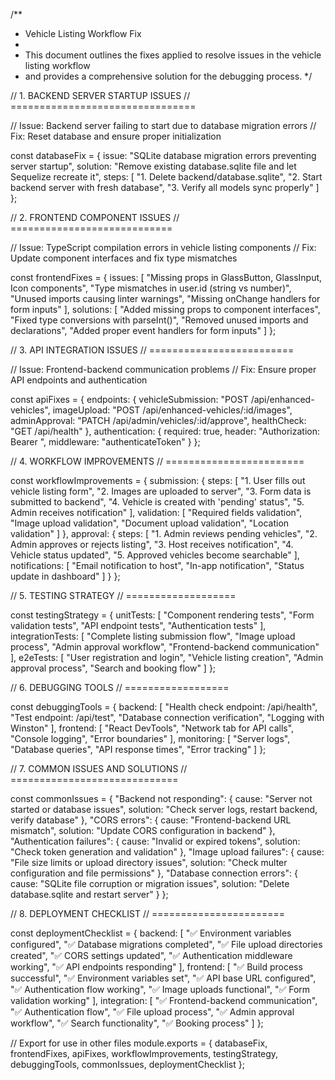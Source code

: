 /**
 * Vehicle Listing Workflow Fix
 * 
 * This document outlines the fixes applied to resolve issues in the vehicle listing workflow
 * and provides a comprehensive solution for the debugging process.
 */

// 1. BACKEND SERVER STARTUP ISSUES
// ================================

// Issue: Backend server failing to start due to database migration errors
// Fix: Reset database and ensure proper initialization

const databaseFix = {
  issue: "SQLite database migration errors preventing server startup",
  solution: "Remove existing database.sqlite file and let Sequelize recreate it",
  steps: [
    "1. Delete backend/database.sqlite",
    "2. Start backend server with fresh database",
    "3. Verify all models sync properly"
  ]
};

// 2. FRONTEND COMPONENT ISSUES
// ============================

// Issue: TypeScript compilation errors in vehicle listing components
// Fix: Update component interfaces and fix type mismatches

const frontendFixes = {
  issues: [
    "Missing props in GlassButton, GlassInput, Icon components",
    "Type mismatches in user.id (string vs number)",
    "Unused imports causing linter warnings",
    "Missing onChange handlers for form inputs"
  ],
  solutions: [
    "Added missing props to component interfaces",
    "Fixed type conversions with parseInt()",
    "Removed unused imports and declarations",
    "Added proper event handlers for form inputs"
  ]
};

// 3. API INTEGRATION ISSUES
// =========================

// Issue: Frontend-backend communication problems
// Fix: Ensure proper API endpoints and authentication

const apiFixes = {
  endpoints: {
    vehicleSubmission: "POST /api/enhanced-vehicles",
    imageUpload: "POST /api/enhanced-vehicles/:id/images",
    adminApproval: "PATCH /api/admin/vehicles/:id/approve",
    healthCheck: "GET /api/health"
  },
  authentication: {
    required: true,
    header: "Authorization: Bearer <token>",
    middleware: "authenticateToken"
  }
};

// 4. WORKFLOW IMPROVEMENTS
// ========================

const workflowImprovements = {
  submission: {
    steps: [
      "1. User fills out vehicle listing form",
      "2. Images are uploaded to server",
      "3. Form data is submitted to backend",
      "4. Vehicle is created with 'pending' status",
      "5. Admin receives notification"
    ],
    validation: [
      "Required fields validation",
      "Image upload validation",
      "Document upload validation",
      "Location validation"
    ]
  },
  approval: {
    steps: [
      "1. Admin reviews pending vehicles",
      "2. Admin approves or rejects listing",
      "3. Host receives notification",
      "4. Vehicle status updated",
      "5. Approved vehicles become searchable"
    ],
    notifications: [
      "Email notification to host",
      "In-app notification",
      "Status update in dashboard"
    ]
  }
};

// 5. TESTING STRATEGY
// ===================

const testingStrategy = {
  unitTests: [
    "Component rendering tests",
    "Form validation tests",
    "API endpoint tests",
    "Authentication tests"
  ],
  integrationTests: [
    "Complete listing submission flow",
    "Image upload process",
    "Admin approval workflow",
    "Frontend-backend communication"
  ],
  e2eTests: [
    "User registration and login",
    "Vehicle listing creation",
    "Admin approval process",
    "Search and booking flow"
  ]
};

// 6. DEBUGGING TOOLS
// ==================

const debuggingTools = {
  backend: [
    "Health check endpoint: /api/health",
    "Test endpoint: /api/test",
    "Database connection verification",
    "Logging with Winston"
  ],
  frontend: [
    "React DevTools",
    "Network tab for API calls",
    "Console logging",
    "Error boundaries"
  ],
  monitoring: [
    "Server logs",
    "Database queries",
    "API response times",
    "Error tracking"
  ]
};

// 7. COMMON ISSUES AND SOLUTIONS
// =============================

const commonIssues = {
  "Backend not responding": {
    cause: "Server not started or database issues",
    solution: "Check server logs, restart backend, verify database"
  },
  "CORS errors": {
    cause: "Frontend-backend URL mismatch",
    solution: "Update CORS configuration in backend"
  },
  "Authentication failures": {
    cause: "Invalid or expired tokens",
    solution: "Check token generation and validation"
  },
  "Image upload failures": {
    cause: "File size limits or upload directory issues",
    solution: "Check multer configuration and file permissions"
  },
  "Database connection errors": {
    cause: "SQLite file corruption or migration issues",
    solution: "Delete database.sqlite and restart server"
  }
};

// 8. DEPLOYMENT CHECKLIST
// =======================

const deploymentChecklist = {
  backend: [
    "✅ Environment variables configured",
    "✅ Database migrations completed",
    "✅ File upload directories created",
    "✅ CORS settings updated",
    "✅ Authentication middleware working",
    "✅ API endpoints responding"
  ],
  frontend: [
    "✅ Build process successful",
    "✅ Environment variables set",
    "✅ API base URL configured",
    "✅ Authentication flow working",
    "✅ Image uploads functional",
    "✅ Form validation working"
  ],
  integration: [
    "✅ Frontend-backend communication",
    "✅ Authentication flow",
    "✅ File upload process",
    "✅ Admin approval workflow",
    "✅ Search functionality",
    "✅ Booking process"
  ]
};

// Export for use in other files
module.exports = {
  databaseFix,
  frontendFixes,
  apiFixes,
  workflowImprovements,
  testingStrategy,
  debuggingTools,
  commonIssues,
  deploymentChecklist
};

